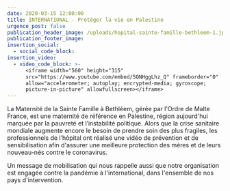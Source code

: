 ```yaml
---
date: 2020-03-15 12:00:00
title: INTERNATIONAL - Protéger la vie en Palestine
urgence_post: false
publication_header_image: /uploads/hopital-sainte-famille-bethleem-1.jpg
publication_footer_image:
insertion_social:
  - social_code_block:
insertion_video:
  - video_code_block: >-
      <iframe width="560" height="315"
      src="https://www.youtube.com/embed/5QNHggLhz_Q" frameborder="0"
      allow="accelerometer; autoplay; encrypted-media; gyroscope;
      picture-in-picture" allowfullscreen></iframe>
---
```


La Maternit&eacute; de la Sainte Famille &agrave; Bethl&eacute;em, g&eacute;r&eacute;e par l'Ordre de Malte France, est une maternit&eacute; de r&eacute;f&eacute;rence en Palestine, r&eacute;gion aujourd'hui marqu&eacute;e par la pauvret&eacute; et l’instabilit&eacute; politique. Alors que la crise sanitaire mondiale augmente encore le besoin de prendre soin des plus fragiles, les professionnels de l’h&ocirc;pital ont r&eacute;alis&eacute; une vid&eacute;o de pr&eacute;vention et de sensibilisation afin d'assurer une meilleure protection des m&egrave;res et de leurs nouveau-n&eacute;s contre le coronavirus.

Un message de mobilisation qui nous rappelle aussi que notre organisation est engag&eacute;e contre la pand&eacute;mie &agrave; l'international, dans l'ensemble de nos pays d'intervention.